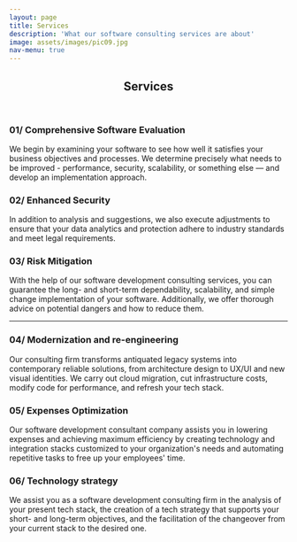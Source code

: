 ```yaml
---
layout: page
title: Services
description: 'What our software consulting services are about'
image: assets/images/pic09.jpg
nav-menu: true
---
```


<!-- Main -->
<div id="main" class="alt">

<!-- One -->
<section id="one">
	<div class="inner">
		<header class="major">
			<h1>Services</h1>
		</header>

<!-- Content -->
<div class="row">
	<div class="4u 12u$(medium)">
		<h3>01/ Comprehensive Software Evaluation</h3>
		<p>We begin by examining your software to see how well it satisfies your business objectives and processes. We determine precisely what needs to be improved - performance, security, scalability, or something else — and develop an implementation approach.</p>
	</div>
	<div class="4u 12u$(medium)">
		<h3>02/ Enhanced Security</h3>
		<p>In addition to analysis and suggestions, we also execute adjustments to ensure that your data analytics and protection adhere to industry standards and meet legal requirements.</p>
	</div>
	<div class="4u$ 12u$(medium)">
		<h3>03/ Risk Mitigation</h3>
		<p>With the help of our software development consulting services, you can guarantee the long- and short-term dependability, scalability, and simple change implementation of your software. Additionally, we offer thorough advice on potential dangers and how to reduce them.</p>
	</div>
</div>

<hr class="major" />

<div class="row">
	<div class="4u 12u$(medium)">
		<h3>04/ Modernization and re-engineering</h3>
		<p>Our consulting firm transforms antiquated legacy systems into contemporary reliable solutions, from architecture design to UX/UI and new visual identities. We carry out cloud migration, cut infrastructure costs, modify code for performance, and refresh your tech stack.</p>
	</div>
	<div class="4u 12u$(medium)">
		<h3>05/ Expenses Optimization</h3>
		<p>Our software development consultant company assists you in lowering expenses and achieving maximum efficiency by creating technology and integration stacks customized to your organization's needs and automating repetitive tasks to free up your employees' time.</p>
	</div>
	<div class="4u$ 12u$(medium)">
		<h3>06/ Technology strategy</h3>
		<p>We assist you as a software development consulting firm in the analysis of your present tech stack, the creation of a tech strategy that supports your short- and long-term objectives, and the facilitation of the changeover from your current stack to the desired one.</p>
	</div>
</div>


</div>
</section>

</div>

